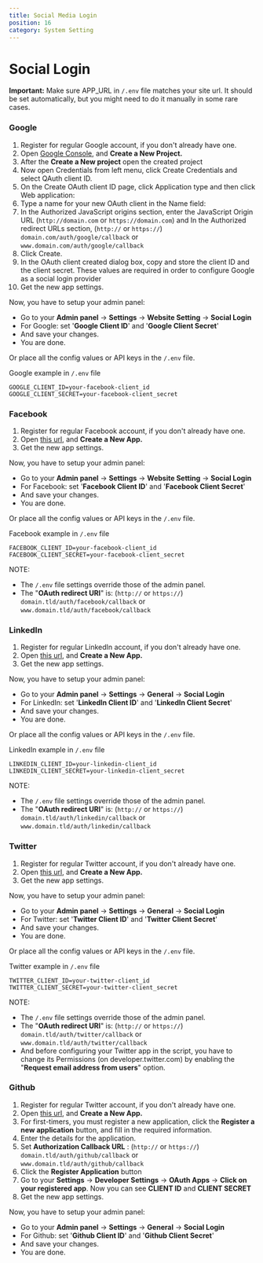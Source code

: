 ```yaml
---
title: Social Media Login
position: 16
category: System Setting
---
```


# Social Login

**Important:** Make sure APP_URL in `/.env` file matches your site url. It should be set automatically, but you might need to do it manually in some rare cases.


### Google

1.  Register for regular Google account, if you don't already have one.
2.  Open [Google Console](https://console.developers.google.com/), and **Create a New Project.**
3. After the **Create a New project** open the created project
4. Now open Credentials from left menu, click Create Credentials and select QAuth client ID.
5. On the Create OAuth client ID page, click Application type and then click Web application:
6. Type a name  for your new OAuth client in the Name field:
7. In the Authorized JavaScript origins section, enter the JavaScript Origin URL (`http://domain.com` or `https://domain.com`) and In the Authorized redirect URLs section, (`http://` or `https://`) `domain.com/auth/google/callback` or `www.domain.com/auth/google/callback`
8. Click Create.
9. In the OAuth client created dialog box, copy and store the client ID and the client secret. These values are required in order to configure Google as a social login provider
10.  Get the new app settings.

Now, you have to setup your admin panel:

*   Go to your **Admin panel** -> **Settings** -> **Website Setting** -> **Social Login**
*   For Google: set '**Google Client ID**' and '**Google Client Secret**'
*   And save your changes.
*   You are done.

Or place all the config values or API keys in the `/.env` file.

Google example in `/.env` file
```
GOOGLE_CLIENT_ID=your-facebook-client_id
GOOGLE_CLIENT_SECRET=your-facebook-client_secret
```

### Facebook

1.  Register for regular Facebook account, if you don't already have one.
2.  Open [this url](https://developers.facebook.com/), and **Create a New App.**
3.  Get the new app settings.

Now, you have to setup your admin panel:

*   Go to your **Admin panel** -> **Settings** -> **Website Setting** -> **Social Login**
*   For Facebook: set '**Facebook Client ID**' and '**Facebook Client Secret**'
*   And save your changes.
*   You are done.

Or place all the config values or API keys in the `/.env` file.

Facebook example in `/.env` file
```
FACEBOOK_CLIENT_ID=your-facebook-client_id
FACEBOOK_CLIENT_SECRET=your-facebook-client_secret
```
NOTE:

*   The `/.env` file settings override those of the admin panel.
*   The "**OAuth redirect URI**" is: (`http://` or `https://`) `domain.tld/auth/facebook/callback` or `www.domain.tld/auth/facebook/callback`

### LinkedIn

1.  Register for regular LinkedIn account, if you don't already have one.
2.  Open [this url](https://www.linkedin.com/developer/apps), and **Create a New App.**
3.  Get the new app settings.

Now, you have to setup your admin panel:

*   Go to your **Admin panel** -> **Settings** -> **General** -> **Social Login**
*   For LinkedIn: set '**LinkedIn Client ID**' and '**LinkedIn Client Secret**'
*   And save your changes.
*   You are done.

Or place all the config values or API keys in the `/.env` file.

LinkedIn example in `/.env` file

```
LINKEDIN_CLIENT_ID=your-linkedin-client_id
LINKEDIN_CLIENT_SECRET=your-linkedin-client_secret
```

NOTE:

*   The `/.env` file settings override those of the admin panel.
*   The "**OAuth redirect URI**" is: (`http://` or `https://`) `domain.tld/auth/linkedin/callback` or `www.domain.tld/auth/linkedin/callback`

### Twitter

1.  Register for regular Twitter account, if you don't already have one.
2.  Open [this url](https://apps.twitter.com/), and **Create a New App.**
3.  Get the new app settings.

Now, you have to setup your admin panel:

*   Go to your **Admin panel** -> **Settings** -> **General** -> **Social Login**
*   For Twitter: set '**Twitter Client ID**' and '**Twitter Client Secret**'
*   And save your changes.
*   You are done.

Or place all the config values or API keys in the `/.env` file.

Twitter example in `/.env` file
```
TWITTER_CLIENT_ID=your-twitter-client_id
TWITTER_CLIENT_SECRET=your-twitter-client_secret
```
NOTE:

*   The `/.env` file settings override those of the admin panel.
*   The "**OAuth redirect URI**" is: (`http://` or `https://`) `domain.tld/auth/twitter/callback` or `www.domain.tld/auth/twitter/callback`
*   And before configuring your Twitter app in the script, you have to change its Permissions (on developer.twitter.com) by enabling the "**Request email address from users**" option.

### Github

1.  Register for regular Twitter account, if you don't already have one.
2.  Open [this url](https://github.com/settings/applications/new), and **Create a New App.**
3. For first-timers, you must register a new application, click the **Register a new application** button, and fill in the required information. 
4. Enter the details for the application.
5. Set **Authorization Callback URL** : (`http://` or `https://`) `domain.tld/auth/github/callback` or `www.domain.tld/auth/github/callback`
6. Click the **Register Application** button
7. Go to your **Settings** -> **Developer Settings** -> **OAuth Apps** -> **Click on your registered app**. Now you can see **CLIENT ID** and **CLIENT SECRET**
8.  Get the new app settings.

Now, you have to setup your admin panel:

*   Go to your **Admin panel** -> **Settings** -> **General** -> **Social Login**
*   For Github: set '**Github Client ID**' and '**Github Client Secret**'
*   And save your changes.
*   You are done.
